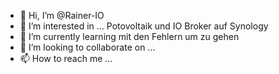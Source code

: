 - 👋 Hi, I’m @Rainer-IO
- 👀 I’m interested in ... Potovoltaik und IO Broker auf Synology
- 🌱 I’m currently learning mit den Fehlern um zu gehen
- 💞️ I’m looking to collaborate on ...
- 📫 How to reach me ...

<!---
Rainer-IO/Rainer-IO is a ✨ special ✨ repository because its `README.md` (this file) appears on your GitHub profile.
You can click the Preview link to take a look at your changes.
--->
